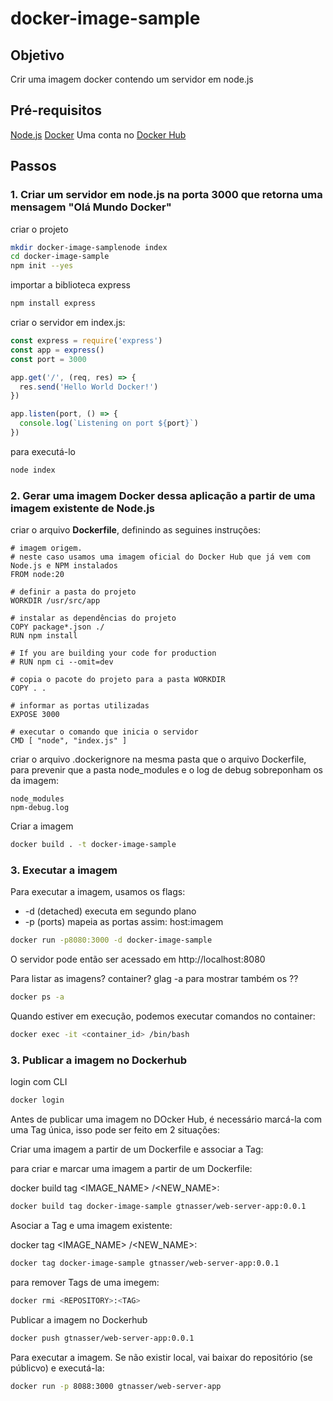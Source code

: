 # docker-image-sample


## Objetivo

Crir uma imagem docker contendo um servidor em node.js


## Pré-requisitos

[Node.js](https://nodejs.org/en)
[Docker](https://www.docker.com/)
Uma conta no [Docker Hub](https://hub.docker.com/)


## Passos

### 1. Criar um servidor em node.js na porta 3000 que retorna uma mensagem "Olá Mundo Docker"

criar o projeto

```sh
mkdir docker-image-samplenode index
cd docker-image-sample
npm init --yes
```

importar a biblioteca express
```sh
npm install express
```

criar o servidor em index.js:
```js
const express = require('express')
const app = express()
const port = 3000

app.get('/', (req, res) => {
  res.send('Hello World Docker!')
})

app.listen(port, () => {
  console.log(`Listening on port ${port}`)
})
```

para executá-lo
```sh
node index
```


### 2. Gerar uma imagem Docker dessa aplicação a partir de uma imagem existente de Node.js

criar o arquivo **Dockerfile**, definindo as seguines instruções:
```
# imagem origem. 
# neste caso usamos uma imagem oficial do Docker Hub que já vem com Node.js e NPM instalados
FROM node:20

# definir a pasta do projeto
WORKDIR /usr/src/app

# instalar as dependências do projeto
COPY package*.json ./
RUN npm install

# If you are building your code for production
# RUN npm ci --omit=dev

# copia o pacote do projeto para a pasta WORKDIR
COPY . .

# informar as portas utilizadas
EXPOSE 3000

# executar o comando que inicia o servidor
CMD [ "node", "index.js" ]
```

criar o arquivo .dockerignore na mesma pasta que o arquivo Dockerfile, para prevenir que a pasta node_modules e o log de debug sobreponham os da imagem:
```
node_modules
npm-debug.log
```

Criar a imagem 
```sh
docker build . -t docker-image-sample
```

### 3. Executar a imagem

Para executar a imagem, usamos os flags:
* -d (detached) executa em segundo plano
* -p (ports) mapeia as portas assim: host:imagem
```sh
docker run -p8080:3000 -d docker-image-sample
```

O servidor pode então ser acessado em http://localhost:8080

Para listar as imagens? container?
glag -a para mostrar também os ??
```sh
docker ps -a
```

Quando estiver em execução, podemos executar comandos no container:
```sh
docker exec -it <container_id> /bin/bash
```


### 3. Publicar a imagem no Dockerhub

login com CLI
```sh
docker login
```


Antes de publicar uma imagem no DOcker Hub, é necessário marcá-la com uma Tag única, isso pode ser feito em 2 situações:

Criar uma imagem a partir de um Dockerfile e associar a Tag:

para criar e marcar uma imagem a partir de um Dockerfile:

docker build tag <IMAGE_NAME> <USERNAME>/<NEW_NAME>:<TAG>
```sh
docker build tag docker-image-sample gtnasser/web-server-app:0.0.1
```

Asociar a Tag e uma imagem existente: 

docker tag <IMAGE_NAME> <USERNAME>/<NEW_NAME>:<TAG>
```sh
docker tag docker-image-sample gtnasser/web-server-app:0.0.1
```

para remover Tags de uma imegem:
```sh
docker rmi <REPOSITORY>:<TAG>
```

Publicar a imagem no Dockerhub
```sh
docker push gtnasser/web-server-app:0.0.1
```

Para executar a imagem. Se não existir local, vai baixar do repositório (se públicvo) e executá-la:
```sh
docker run -p 8088:3000 gtnasser/web-server-app
```




